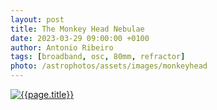 ```yaml
---
layout: post
title: The Monkey Head Nebulae
date: 2023-03-29 09:00:00 +0100
author: Antonio Ribeiro
tags: [broadband, osc, 80mm, refractor]
photo: /astrophotos/assets/images/monkeyhead
---
```


[![{{page.title}}]({{page.photo}}.jpg)]({{page.photo}}.jpg)